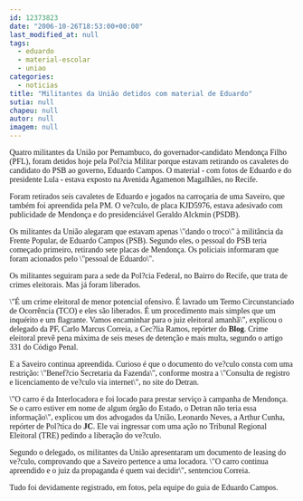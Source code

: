 ```yaml
---
id: 12373823
date: "2006-10-26T18:53:00+00:00"
last_modified_at: null
tags:
  - eduardo
  - material-escolar
  - uniao
categories:
  - noticias
title: "Militantes da União detidos com material de Eduardo"
sutia: null
chapeu: null
autor: null
imagem: null
---
```

<p><P><FONT face=\"Times New Roman\"><FONT face=Verdana>Quatro militantes da União por Pernambuco, do governador-candidato Mendonça Filho (PFL), foram detidos hoje pela Pol?cia Militar porque estavam retirando os cavaletes do candidato do PSB ao governo, Eduardo Campos. O material - com fotos de Eduardo e do presidente Lula - estava exposto na Avenida Agamenon Magalhães, no Recife. </FONT></P></p>
<p><P><FONT face=Verdana>Foram retirados seis cavaletes de Eduardo e jogados na carroçaria de uma Saveiro, que também foi apreendida pela PM. O ve?culo, de placa KJD5976, estava adesivado com publicidade de Mendonça e do presidenciável Geraldo Alckmin (PSDB). </FONT></P></p>
<p><P><FONT face=Verdana>Os militantes da União alegaram que estavam apenas \"dando o troco\" à militância da Frente Popular, de Eduardo Campos (PSB). Segundo eles, o pessoal do PSB teria começado primeiro, retirando sete placas de Mendonça. Os policiais informaram que foram acionados pelo \"pessoal de Eduardo\". </FONT></P></p>
<p><P><FONT face=Verdana>Os militantes seguiram para a sede da Pol?cia Federal, no Bairro do Recife, que trata de crimes eleitorais. Mas já foram liberados. </FONT></P></p>
<p><P><FONT face=Verdana>\"É um crime eleitoral de menor potencial ofensivo. É lavrado um Termo Circunstanciado de Ocorrência (TCO) e eles são liberados. É um procedimento mais simples que um inquérito e um flagrante. Vamos encaminhar para o juiz eleitoral amanhã\", explicou o delegado da PF, Carlo Marcus Correia, a Cec?lia Ramos, repórter do <B>Blog</B>. Crime eleitoral prevê pena máxima de seis meses de detenção e mais multa, segundo o artigo 331 do Código Penal. </FONT></P></p>
<p><P><FONT face=Verdana>E a Saveiro continua apreendida. Curioso é que o documento do ve?culo consta com uma restrição: \"Benef?cio Secretaria da Fazenda\", conforme mostra a \"Consulta de registro e licenciamento de ve?culo via internet\", no site do Detran. </FONT></P></p>
<p><P><FONT face=Verdana>\"O carro é da Interlocadora e foi locado para prestar serviço à campanha de Mendonça. Se o carro estiver em nome de algum órgão do Estado, o Detran não teria essa informação\", explicou um dos advogados da União, Leonardo Neves, a Arthur Cunha, repórter de Pol?tica do <B>JC</B>. Ele vai ingressar com uma ação no Tribunal Regional Eleitoral (TRE) pedindo a liberação do ve?culo. </FONT></P></p>
<p><P><FONT face=Verdana>Segundo o delegado, os militantes da União apresentaram um documento de leasing do ve?culo, comprovando que a Saveiro pertence a uma locadora. \"O carro continua apreendido e o juiz da propaganda é quem vai decidir\", sentenciou Correia.</FONT></P></p>
<p><P><FONT face=Verdana>Tudo foi devidamente registrado, em fotos, pela equipe do guia de Eduardo Campos.</FONT> </P></FONT> </p>
